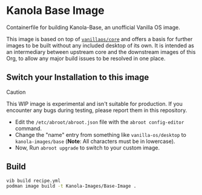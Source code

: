# Kanola Base Image

Containerfile for building Kanola-Base, an unofficial Vanilla OS image.

This image is based on top of [`vanillaos/core`](https://github.com/Vanilla-OS/core-image/pkgs/container/core) and offers a basis for further images to be built without any included desktop of its own.
It is intended as an intermediary between upstream core and the downstream images of this Org, to allow any major build issues to be resolved in one place.

## Switch your Installation to this image

> [!CAUTION]
> This WIP image is experimental and isn't suitable for production. If you encounter any bugs during testing, please report them in this repository.

- Edit the `/etc/abroot/abroot.json` file with the `abroot config-editor` command.
- Change the "name" entry from something like `vanilla-os/desktop` to `kanola-images/base` (**Note**: All characters must be in lowercase).
- Now, Run `abroot upgrade` to switch to your custom image.

## Build

```bash
vib build recipe.yml
podman image build -t Kanola-Images/Base-Image .
```
